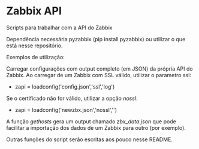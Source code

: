 # Zabbix API

Scripts para trabalhar com a API do Zabbix

Dependência necessária pyzabbix (pip install pyzabbix) ou utilizar o que está nesse repositório.

Exemplos de utilização:

Carregar configurações com output completo (em JSON) da própria API do Zabbix. Ao carregar de um Zabbix com SSL válido, utilizar o parametro ssl:

* zapi = loadconfig('config.json','ssl','log')

Se o certificado não for válido, utilizar a opção *nossl*:

* zapi = loadconfig('newzbx.json','nossl','')

A função *gethosts* gera um output chamado *zbx_data.json* que pode facilitar a importação dos dados de um Zabbix para outro (por exemplo).


Outras funções do script serão escritas aos pouco nesse README.
